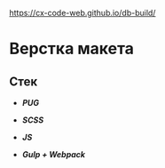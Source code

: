 https://cx-code-web.github.io/db-build/
# Верстка макета

## Стек

- **_PUG_**

- **_SCSS_**

- **_JS_**

- **_Gulp + Webpack_**

